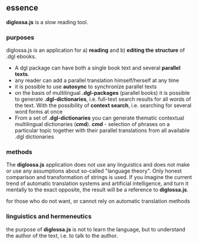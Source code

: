 ## essence

**diglossa.js** is a slow reading tool.

### purposes

diglossa.js is an application for a) **reading** and b) **editing the structure** of .dgl ebooks.

- A dgl package can have both a single book text and several **parallel texts**.
- any reader can add a parallel translation himself/herself at any time
- it is possible to use **autosync** to synchronize parallel texts
- on the basis of multilingual **.dgl-packages** (parallel books) it is possible to generate **.dgl-dictionaries**, i.e. full-text search results for all words of the text. With the possibility of **context search**, i.e. searching for several word forms at once
- From a set of **.dgl-dictionaries** you can generate thematic contextual multilingual dictionaries (**cmd**). **cmd** - selection of phrases on a particular topic together with their parallel translations from all available .dgl dictionaries

### methods

The **diglossa.js** application does not use any linguistics and does not make or use any assumptions about so-called "language theory". Only honest comparison and transformation of strings is used. If you imagine the current trend of automatic translation systems and artificial intelligence, and turn it mentally to the exact opposite, the result will be a reference to **diglossa.js**.

for those who do not want, or cannot rely on automatic translation methods

### linguistics and hermeneutics

the purpose of **diglossa.js** is not to learn the language, but to understand the author of the text, i.e. to talk to the author.
